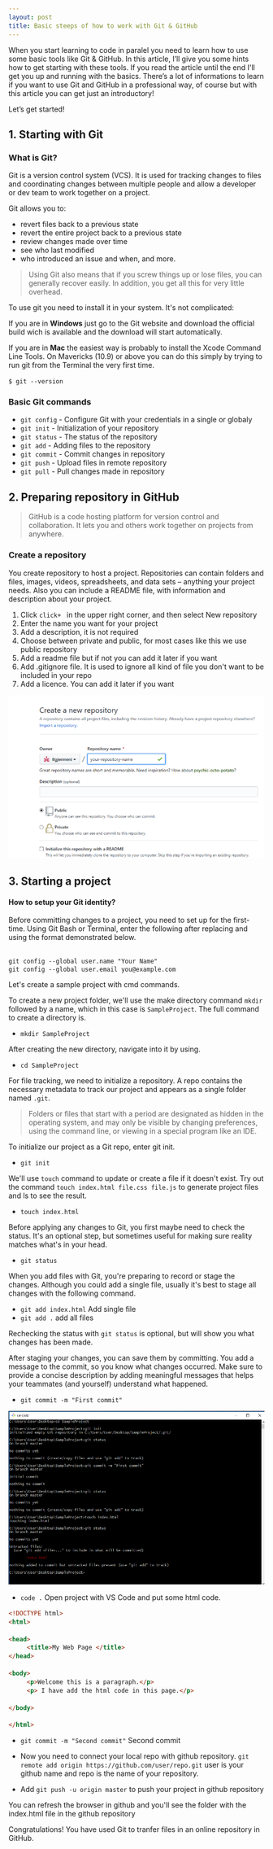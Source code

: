 ```yaml
---
layout: post
title: Basic steeps of how to work with Git & GitHub
---
```


When you start learning to code in paralel you need to learn how to use some basic tools like Git & GitHub.
In this article, I’ll give you some hints how to get starting with these tools. 
If you read the article until the end I'll get you up and running with the basics. There’s a lot of informations to learn if you want to use Git and GitHub in a professional way, of course but with this article you can get just an introductory!

Let’s get started!

## 1. Starting with Git

### What is Git? 

Git is a version control system (VCS). It is used for tracking changes to files and coordinating changes between multiple people and allow a developer or dev team to work together on a project.

  Git allows you to: 
 - revert files back to a previous state
 - revert the entire project back to a previous state
 - review changes made over time
 - see who last modified 
 - who introduced an issue and when, and more. 
 
 > Using Git also means that if you screw things up or lose files, you can generally recover easily. In addition, you get all this for very little overhead.

To use git you need to install it in your system. It's not complicated:

If you are in **Windows** just go to the Git website and download the official build wich is available and the download will start automatically.  

If you are in **Mac** the easiest way is probably to install the Xcode Command Line Tools. On Mavericks (10.9) or above you can do this simply by trying to run git from the Terminal the very first time.  

`
$ git --version
`

### Basic Git commands
- `git config` - Configure Git with your credentials in a single or globaly
- `git init` - Initialization of your repository
- `git status` - The status of the repository
- `git add` - Adding files to the repository
- `git commit` - Commit changes in repository
- `git push` - Upload files in remote repository
- `git pull` - Pull changes made in repository

## 2. Preparing repository in GitHub

>GitHub is a code hosting platform for version control and collaboration. It lets you and others work together on projects from anywhere.

### Create a repository

You create repository to host a project. Repositories can contain folders and files, images, videos, spreadsheets, and data sets – anything your project needs. Also you can include a README file,  with information and description about your project. 

1. Click `click+ ` in the upper right corner, and then select New repository
2. Enter the name you want for your project
3. Add a description, it is not required
4. Choose between private and public, for most cases like this we use public repository
5. Add a readme file but if not you  can add it later if you want
6. Add .gitignore file. It is used to ignore all kind of file you don't want to be included in your repo
7. Add a licence. You can add it later if you want

![Create repository](/images/GitGithubpost/CreateRepository.PNG)

## 3. Starting a project

#### How to setup your Git identity?

Before committing changes to a project, you need to set up for the first-time.
Using Git Bash or Terminal, enter the following after replacing <Your Name> and <YourEmail> using the format demonstrated below.

<pre><code>
git config --global user.name "Your Name"
git config --global user.email you@example.com
</code></pre>

Let's create a sample project with cmd commands.

To create a new project folder, we'll use the make directory command `mkdir` followed by a name, which in this case is `SampleProject`. The full command to create a directory is. 

- `mkdir SampleProject` 

After creating the new directory, navigate into it by using.

- `cd SampleProject` 

For file tracking, we need to initialize a repository. A repo contains the necessary metadata to track our project and appears as a single folder named `.git`. 

>Folders or files that start with a period are designated as hidden in the operating system, and may only be visible by changing preferences, using the command line, or viewing in a special program like an IDE.

To initialize our project as a Git repo, enter git init.
- `git init` 

We'll use `touch` command to update or create a file if it doesn't exist. Try out the command `touch index.html file.css file.js` to generate project files and ls to see the result. 

- `touch index.html` 

Before applying any changes to Git, you first maybe need to check the status. It's an optional step, but sometimes useful for making sure reality matches what's in your head. 

- `git status` 

When you add files with Git, you're preparing to record or stage the changes. Although you could add a single file, usually it's best to stage all changes with the following command.

- `git add index.html` Add single file
- `git add .` add all files

Rechecking the status with `git status` is optional, but will show you what changes has been made.

After staging your changes, you can save them by committing. You add a message to the commit, so you know what changes occurred.  Make sure to provide a concise description by adding meaningful messages that helps your teammates (and yourself) understand what happened. 
- `git commit -m "First commit"` 

![Starting Project](/images/GitGithubpost/startingProject.PNG)

- `code .` Open project with VS Code and put some html code.

```html
<!DOCTYPE html>
<html>

<head>
     <title>My Web Page </title>
</head>

<body>
     <p>Welcome this is a paragraph.</p>
     <p> I have add the html code in this page.</p>
     
</body>

</html>
```


- `git commit -m "Second commit"` Second commit  

- Now you need to connect your local repo with github repository. 
`git remote add origin https://github.com/user/repo.git`
user is your github name and repo is the name of your repository. 
- Add `git push -u origin master` to push your project in github repository   

You can refresh the browser in github and you'll see the folder with the index.html file in the github repository 

Congratulations! You have used Git to tranfer files in an online repository in GitHub. 
